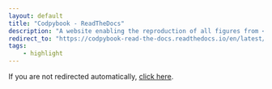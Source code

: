 ```yaml
---
layout: default
title: "Codpybook - ReadTheDocs"
description: "A website enabling the reproduction of all figures from <a href='https://arxiv.org/abs/2402.07084' target='_blank'><em>Reproducing Kernel Methods for Machine Learning, PDEs, and Statistics with Python</em></a>, developed during my internship at MPG Partners."
redirect_to: "https://codpybook-read-the-docs.readthedocs.io/en/latest/index.html"
tags: 
    - highlight
---
```


<script>
window.location.href = "{{ page.redirect_to }}";
</script>

<p>If you are not redirected automatically, <a href="{{ page.redirect_to }}">click here</a>.</p>
